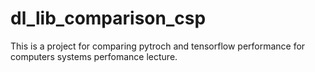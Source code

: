 # dl_lib_comparison_csp
This is a project for comparing pytroch and tensorflow performance for computers systems perfomance lecture. 
